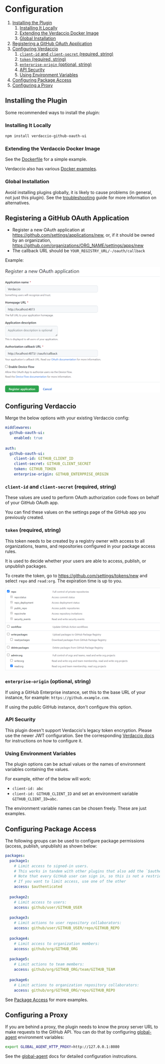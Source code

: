 # Configuration

1. [Installing the Plugin](#installing-the-plugin)
   1. [Installing It Locally](#installing-it-locally)
   2. [Extending the Verdaccio Docker Image](#extending-the-verdaccio-docker-image)
   3. [Global Installation](#global-installation)
2. [Registering a GitHub OAuth Application](#registering-a-github-oauth-application)
3. [Configuring Verdaccio](#configuring-verdaccio)
   1. [`client-id` and `client-secret` (required, string)](#client-id-and-client-secret-required-string)
   2. [`token` (required, string)](#token-required-string)
   3. [`enterprise-origin` (optional, string)](#enterprise-origin-optional-string)
   4. [API Security](#api-security)
   5. [Using Environment Variables](#using-environment-variables)
4. [Configuring Package Access](#configuring-package-access)
5. [Configuring a Proxy](#configuring-a-proxy)

## Installing the Plugin

Some recommended ways to install the plugin:

### Installing It Locally

```bash
npm install verdaccio-github-oauth-ui
```

### Extending the Verdaccio Docker Image

See the [Dockerfile](../Dockerfile) for a simple example.

Verdaccio also has various [Docker
examples](https://github.com/verdaccio/verdaccio/tree/master/docker-examples).

### Global Installation

Avoid installing plugins globally, it is likely to cause problems (in general,
not just this plugin). See the
[troubleshooting](./troubleshooting.md#error-verdaccio-github-oauth-ui-plugin-not-found)
guide for more information on alternatives.

## Registering a GitHub OAuth Application

- Register a new OAuth application at
  https://github.com/settings/applications/new, or, if it should be owned by an
  organization, https://github.com/organizations/ORG_NAME/settings/apps/new
- The callback URL should be `YOUR_REGISTRY_URL/-/oauth/callback`

Example:

<img src="screenshots/register-app.png" width="552" />

## Configuring Verdaccio

Merge the below options with your existing Verdaccio config:

```yml
middlewares:
  github-oauth-ui:
    enabled: true

auth:
  github-oauth-ui:
    client-id: GITHUB_CLIENT_ID
    client-secret: GITHUB_CLIENT_SECRET
    token: GITHUB_TOKEN
    enterprise-origin: GITHUB_ENTERPRISE_ORIGIN
```

### `client-id` and `client-secret` (required, string)

These values are used to perform OAuth authorization code flows on behalf of
your GitHub OAuth app.

You can find these values on the settings page of the GitHub app you previously
created.

### `token` (required, string)

This token needs to be created by a registry owner with access to all
organizations, teams, and repositories configured in your package access rules.

It is used to decide whether your users are able to access, publish, or
unpublish packages.

To create the token, go to https://github.com/settings/tokens/new and select
`repo` and `read:org`. The expiration time is up to you.

<img src="screenshots/github-token.png" width="570" />

### `enterprise-origin` (optional, string)

If using a GitHub Enterprise instance, set this to the base URL of your
instance, for example: `https://github.example.com`.

If using the public GitHub instance, don't configure this option.

### API Security

This plugin doesn't support Verdaccio's legacy token encryption. Please use
the newer JWT configuration. See the corresponding [Verdaccio
docs](https://verdaccio.org/docs/configuration/#security) for instructions on
how to configure it.

### Using Environment Variables

The plugin options can be actual values or the names of environment variables
containing the values.

For example, either of the below will work:

- `client-id: abc`
- `client-id: GITHUB_CLIENT_ID` and set an environment variable
  `GITHUB_CLIENT_ID=abc`.

The environment variable names can be chosen freely. These are just examples.

## Configuring Package Access

The following groups can be used to configure package permissions (access,
publish, unpublish) as shown below:

```yml
packages:
  package1:
    # Limit access to signed-in users.
    # This works in tandem with other plugins that also add the `$authenticated` group, such as `htpasswd`.
    # Note that every GitHub user can sign in, so this is not a restrictive group.
    # If you want to limit access, use one of the other
    access: $authenticated

  package2:
    # Limit access to users:
    access: github/user/GITHUB_USER

  package3:
    # Limit actions to user repository collaborators:
    access: github/user/GITHUB_USER/repo/GITHUB_REPO

  package4:
    # Limit access to organization members:
    access: github/org/GITHUB_ORG

  package5:
    # Limit actions to team members:
    access: github/org/GITHUB_ORG/team/GITHUB_TEAM

  package6:
    # Limit actions to organization repository collaborators:
    access: github/org/GITHUB_ORG/repo/GITHUB_REPO
```

See [Package Access](https://verdaccio.org/docs/en/packages) for more examples.

## Configuring a Proxy

If you are behind a proxy, the plugin needs to know the proxy server URL to make
requests to the GitHub API. You can do that by configuring
[global-agent](https://github.com/gajus/global-agent) environment variables:

```bash
export GLOBAL_AGENT_HTTP_PROXY=http://127.0.0.1:8080
```

See the
[global-agent](https://github.com/gajus/global-agent#environment-variables) docs
for detailed configuration instrcutions.
